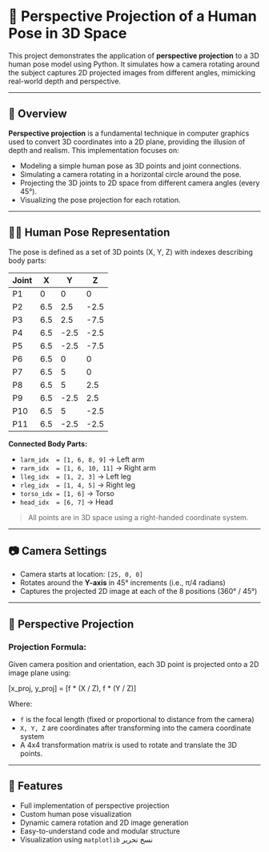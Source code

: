 # 🎯 Perspective Projection of a Human Pose in 3D Space

This project demonstrates the application of **perspective projection** to a 3D human pose model using Python. It simulates how a camera rotating around the subject captures 2D projected images from different angles, mimicking real-world depth and perspective.

---

## 🧠 Overview

**Perspective projection** is a fundamental technique in computer graphics used to convert 3D coordinates into a 2D plane, providing the illusion of depth and realism. This implementation focuses on:

- Modeling a simple human pose as 3D points and joint connections.
- Simulating a camera rotating in a horizontal circle around the pose.
- Projecting the 3D joints to 2D space from different camera angles (every 45°).
- Visualizing the pose projection for each rotation.

---

## 🧍‍♂️ Human Pose Representation

The pose is defined as a set of 3D points (X, Y, Z) with indexes describing body parts:

| Joint | X   | Y    | Z    |
|-------|-----|------|------|
| P1    | 0   | 0    | 0    |
| P2    | 6.5 | 2.5  | -2.5 |
| P3    | 6.5 | 2.5  | -7.5 |
| P4    | 6.5 | -2.5 | -2.5 |
| P5    | 6.5 | -2.5 | -7.5 |
| P6    | 6.5 | 0    | 0    |
| P7    | 6.5 | 5    | 0    |
| P8    | 6.5 | 5    | 2.5  |
| P9    | 6.5 | -2.5 | 2.5  |
| P10   | 6.5 | 5    | -2.5 |
| P11   | 6.5 | -2.5 | -2.5 |

**Connected Body Parts:**

- `larm_idx  = [1, 6, 8, 9]` → Left arm  
- `rarm_idx  = [1, 6, 10, 11]` → Right arm  
- `lleg_idx  = [1, 2, 3]` → Left leg  
- `rleg_idx  = [1, 4, 5]` → Right leg  
- `torso_idx = [1, 6]` → Torso  
- `head_idx  = [6, 7]` → Head  

> All points are in 3D space using a right-handed coordinate system.

---

## 📷 Camera Settings

- Camera starts at location: `[25, 0, 0]`
- Rotates around the **Y-axis** in 45° increments (i.e., π/4 radians)
- Captures the projected 2D image at each of the 8 positions (360° / 45°)

---

## 🧮 Perspective Projection

### Projection Formula:
Given camera position and orientation, each 3D point is projected onto a 2D image plane using:

[x_proj, y_proj] = [f * (X / Z), f * (Y / Z)]

Where:
- `f` is the focal length (fixed or proportional to distance from the camera)
- `X, Y, Z` are coordinates after transforming into the camera coordinate system
- A 4x4 transformation matrix is used to rotate and translate the 3D points.

---

## 📌 Features

- Full implementation of perspective projection
- Custom human pose visualization
- Dynamic camera rotation and 2D image generation
- Easy-to-understand code and modular structure
- Visualization using `matplotlib`
نسخ
تحرير
